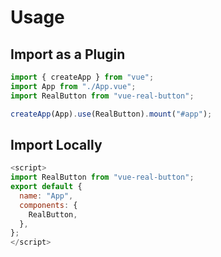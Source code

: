 # Usage

## Import as a Plugin

```js
import { createApp } from "vue";
import App from "./App.vue";
import RealButton from "vue-real-button";

createApp(App).use(RealButton).mount("#app");
```

## Import Locally

```js
<script>
import RealButton from "vue-real-button";
export default {
  name: "App",
  components: {
    RealButton,
  },
};
</script>
```
